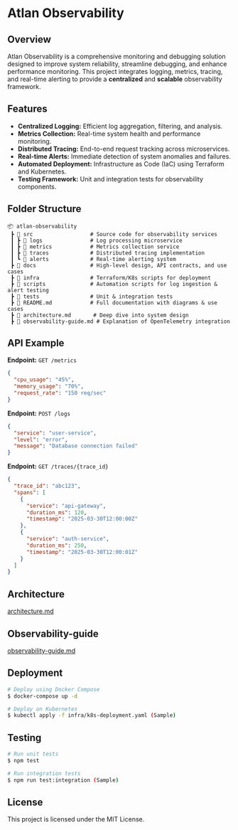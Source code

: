 # Atlan Observability

## Overview
Atlan Observability is a comprehensive monitoring and debugging solution designed to improve system reliability, streamline debugging, and enhance performance monitoring. This project integrates logging, metrics, tracing, and real-time alerting to provide a **centralized** and **scalable** observability framework.

## Features
- **Centralized Logging:** Efficient log aggregation, filtering, and analysis.
- **Metrics Collection:** Real-time system health and performance monitoring.
- **Distributed Tracing:** End-to-end request tracking across microservices.
- **Real-time Alerts:** Immediate detection of system anomalies and failures.
- **Automated Deployment:** Infrastructure as Code (IaC) using Terraform and Kubernetes.
- **Testing Framework:** Unit and integration tests for observability components.

## Folder Structure
```
📦 atlan-observability
 ┣ 📂 src                  # Source code for observability services
 ┃ ┣ 📂 logs               # Log processing microservice
 ┃ ┣ 📂 metrics            # Metrics collection service
 ┃ ┣ 📂 traces             # Distributed tracing implementation
 ┃ ┗ 📂 alerts             # Real-time alerting system
 ┣ 📂 docs                 # High-level design, API contracts, and use cases
 ┣ 📂 infra                # Terraform/K8s scripts for deployment
 ┣ 📂 scripts              # Automation scripts for log ingestion & alert testing
 ┣ 📂 tests                # Unit & integration tests
 ┣ 📜 README.md            # Full documentation with diagrams & use cases
 ┣ 📜 architecture.md       # Deep dive into system design
 ┣ 📜 observability-guide.md # Explanation of OpenTelemetry integration

```

## API Example
**Endpoint:** `GET /metrics`
```json
{
  "cpu_usage": "45%",
  "memory_usage": "70%",
  "request_rate": "150 req/sec"
}
```

**Endpoint:** `POST /logs`
```json
{
  "service": "user-service",
  "level": "error",
  "message": "Database connection failed"
}
```

**Endpoint:** `GET /traces/{trace_id}`
```json
{
  "trace_id": "abc123",
  "spans": [
    {
      "service": "api-gateway",
      "duration_ms": 120,
      "timestamp": "2025-03-30T12:00:00Z"
    },
    {
      "service": "auth-service",
      "duration_ms": 250,
      "timestamp": "2025-03-30T12:00:01Z"
    }
  ]
}

```
## Architecture
[architecture.md](architecture.md)

## Observability-guide
[observability-guide.md](observability-guide.md)

## Deployment
```sh
# Deploy using Docker Compose
$ docker-compose up -d

# Deploy on Kubernetes
$ kubectl apply -f infra/k8s-deployment.yaml (Sample)
```

## Testing
```sh
# Run unit tests
$ npm test

# Run integration tests
$ npm run test:integration (Sample)
```


## License
This project is licensed under the MIT License.

